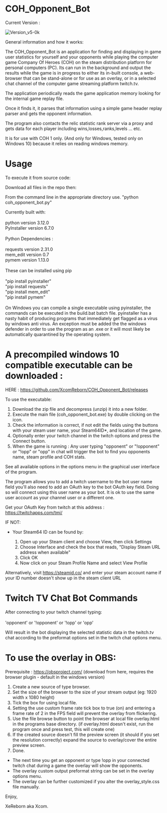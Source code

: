 # COH_Opponent_Bot

Current Version : 

![Version_v5-0k](https://github.com/XcomReborn/COH_Opponent_Bot/assets/4015491/413be163-d795-4b3c-aee0-897ba9786604)


General information and how it works:

The COH_Opponent_Bot is an application for finding and displaying in game user statistics for yourself and your opponents while playing the computer game
Company Of Heroes (COH) on the steam distribution platform for personal computers (PC). Its can run in the background and output the results while the game
is in progress to either its in-built console, a web-browser that can be stand-alone or for use as an overlay, or in a selected chat channel of the computer game streaming platform twitch.tv.

The application periodically reads the game application memory looking for the internal game replay file.

Once it finds it, it parses that information using a simple game header replay parser and gets the opponent information.

The program also contacts the relic statistic rank server via a proxy and gets data for each player including wins,losses,ranks,levels ... etc.


It is for use with COH 1 only. (And only for Windows, tested only on Windows 10) because it relies on reading windows memory.


# Usage


To execute it from source code:

Download all files in the repo then:

From the command line in the appropriate directory use. "python coh_opponent_bot.py"

Currently built with:<br>
<br>
python version 3.12.0<br>
PyInstaller version 6.7.0<br>
<br>
Python Dependencies :<br>
<br>
requests version 2.31.0<br>
mem_edit version 0.7<br>
pymem version 1.13.0<br>
<br>
These can be installed using pip <br>
<br>
"pip install pyinstaller"<br>
"pip install requests"<br>
"pip install mem_edit"<br>
"pip install pymem"<br>
<br>
On Windows you can compile a single executable using pyinstaller, the commands can be executed in the build.bat batch file.
pyinstaller has a nasty habit of producing programs that immediately get flagged as a virus by windows anti virus.
An exception must be added the the windows defender in order to use the program as an .exe or it will most likely be automatically 
quarantined by the operating system. 

# A precompiled windows 10 compatible executable can be downloaded :

HERE : https://github.com/XcomReborn/COH_Opponent_Bot/releases

To use the executable:

1. Download the zip file and decompress (unzip) it into a new folder.
1. Execute the main file (coh_opponent_bot.exe) by double clicking on the icon.
2. Check the information is correct, if not edit the fields using the buttons with your steam user name, your Steam64ID*, and location of the game.
3. Optionally enter your twitch channel in the twitch options and press the Connect button.
4. When the game is running : Any user typing "opponent" or "!opponent" or "!opp" or "opp" in chat will trigger the bot to find you opponents name, steam profile and COH stats.

See all available options in the options menu in the graphical user interface of the program.

The program allows you to add a twitch username to the bot user name field you'll also need to add an OAuth key to the bot OAuth key field.
Doing so will connect using this user name as your bot. It is ok to use the same user account as your channel user or a different one.

Get your OAuth Key from twitch at this address  : https://twitchapps.com/tmi/


IF NOT:

* Your Steam64 ID can be found by:

  1.  Open up your Steam client and choose View, then click Settings
  2.  Choose Interface and check the box that reads, "Display Steam URL address when available"
  3.  Click OK
  4.  Now click on your Steam Profile Name and select View Profile

Alternatively, visit https://steamid.co/ and enter your steam account name if your ID number doesn't show up in the steam client URL



# Twitch TV Chat Bot Commands

After connecting to your twitch channel typing:<BR>
<BR>
'opponent' or 
'!opponent' or
'!opp' or
'opp'

Will result in the bot displaying the selected statistic data in the twitch.tv chat according to the preformat options set in the 
twitch chat options menu.


# To use the overlay in OBS:

Prerequisite : https://obsproject.com/ (download from here, requires the browser plugin - default in the windows version)

1. Create a new source of type browser.
2. Set the size of the browser to the size of your stream output (eg: 1920 width x 1080 height)
3. Tick the box for using local file.
4. Setting the use custom frame rate tick box to true (on) and entering a frame rate of 2 in the FPS field will prevent the overlay from flickering.
5. Use the file browse button to point the browser at local file overlay.html in the programs base directory. (if overlay.html doesn't exist, run the program once and press test, this will create one)
6. If the created source doesn't fill the preview screen (it should if you set the resolution correctly) expand the source to overlay/cover the entire preview screen.
7. Done.

- The next time you get an opponent or type !opp in your connected twitch chat during a game the overlay will show the opponents.
- The overlay custom output preformat string can be set in the overlay options menu.
- The overlay can be further customized if you alter the overlay_style.css file manually.


Enjoy, 

XeReborn aka Xcom.
